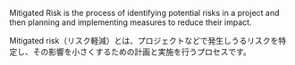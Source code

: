 Mitigated Risk is the process of identifying potential risks in a project and then planning and implementing measures to reduce their impact.

Mitigated risk（リスク軽減）とは、プロジェクトなどで発生しうるリスクを特定し、その影響を小さくするための計画と実施を行うプロセスです。